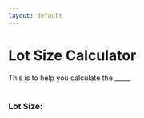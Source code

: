 ```yaml
---
layout: default
---
```


# Lot Size Calculator

This is to help you calculate the _____

<table id="mainTable">
</table>

### Lot Size:
<p id="output"></p>

<script>
  let cookies = initCookies();
  
  // Initialize input boxes
  let accBalInput = document.createElement("input");
  accBalInput.id = "accBal";
  accBalInput.placeholder = "Enter Account Balance";

  let riskPercentageInput = document.createElement("input");
  riskPercentageInput.id = "riskPercentage";
  riskPercentageInput.placeholder = "Enter Risk Percentage";

  let stopLossInput = document.createElement("input");
  stopLossInput.id = "stopLoss";
  stopLossInput.placeholder = "Enter Stop Loss";

  let inputs = [accBalInput, riskPercentageInput, stopLossInput];

  inputs.forEach(function(input) {
    input.type= "number";
    input.min = "0";
    input.value = cookies.get(input.id);
  })

  let output = document.getElementById("output");

  // Mobile or Desktop screen?
  let desktopScreen = window.innerWidth > 768;
  drawTable();

// Expiry for cookies: 30 days
  let d = new Date();
  d.setTime(d.getTime() + 1000*60*60*24*30);
  console.log("Expiry time in UTC: " + d.toUTCString());
  let suffix = "\; expires=" + d.toUTCString() + "\; path=/";


  // LOG: Starting cookie
  console.log("Starting cookie: " + document.cookie);


  // Update anytime the textboxes are updated
  inputs.forEach(function(input) {
    input.addEventListener('input', function() {

      // Do the math
      let accBal = parseInt(document.getElementById("accBal").value);
      let riskPercentage = parseInt(document.getElementById("riskPercentage").value);
      let stopLoss = parseInt(document.getElementById("stopLoss").value);

      if(accBal>0 && riskPercentage>0 && stopLoss>0)
      {
        output.textContent = riskPercentage * accBal / (stopLoss * 1000);
      } else
      {
        output.textContent = '';
      }
    })
  });



  // Save to cookies before unloading
  window.addEventListener('unload', function(){
    writeCookie("accBal", document.getElementById("accBal").value);
    writeCookie("riskPercentage", document.getElementById("riskPercentage").value);
    console.log("Final cookie: " + document.cookie);
  });

  // Adjust table if resized
  window.addEventListener('resize', function() {

    if((desktopScreen && window.innerWidth <= 768) || (!desktopScreen && window.innerWidth > 768)) {
      desktopScreen = window.innerWidth > 768;
      drawTable();
    }
  });


    
  // Window resize
  function drawTable(){
    if (window.innerWidth <= 768){
      mainTable.innerHTML = `
      <tr>
        <th>Account Balance</th>
      </tr>
      <tr>
        <td id="accBalD">
        </td>
      </tr>
      <tr>
        <th>Risk Percentage</th>
      </tr>
      <tr>
        <td id="riskPercentageD">
        </td>
      </tr>
      <tr>
        <th>Stop Loss</th>
      </tr>
      <tr>
        <td id="stopLossD">
        </td>
      </tr>`
    } else {
      mainTable.innerHTML = `
  <tr>
    <th>Account Balance</th>
    <th>Risk Percentage</th>
    <th>Stop Loss</th>
  </tr>
  <tr>
    <td id="accBalD">
    </td>
    <td id="riskPercentageD">
    </td>
    <td id="stopLossD">
    </td>
  </tr>`
    }

    document.getElementById("accBalD").appendChild(accBalInput);
    document.getElementById("riskPercentageD").appendChild(riskPercentageInput);
    document.getElementById("stopLossD").appendChild(stopLossInput);

  
  }

// Set focus to the first unfilled text box
function focusInput()
{
  Array.from(inputs).some(function(input) {
    if(!input.value)
    {
      input.focus();
      return true;
    }
  });
}

  // Add a value to the cookie
  function writeCookie(key, value){

    document.cookie = key + "=" + value + suffix;
  }

  // Inititialize a map of cookies
  function initCookies(){

    let decookie = decodeURIComponent(document.cookie);
    let pairs = decookie.split('\; ');

    let value = new Map();
    pairs.forEach(function(cookie){
      value.set(cookie.substring(0, cookie.indexOf('=')), cookie.substring(cookie.indexOf('=') + 1));
    })

    return value;
  }

</script>

